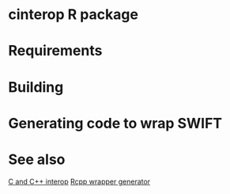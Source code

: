 cinterop R package
===============

# Requirements

# Building

# Generating code to wrap SWIFT

# See also

[C and C++ interop](https://github.com/jmp75/rcpp-interop-commons)
[Rcpp wrapper generator](https://github.com/jmp75/rcpp-wrapper-generation)


